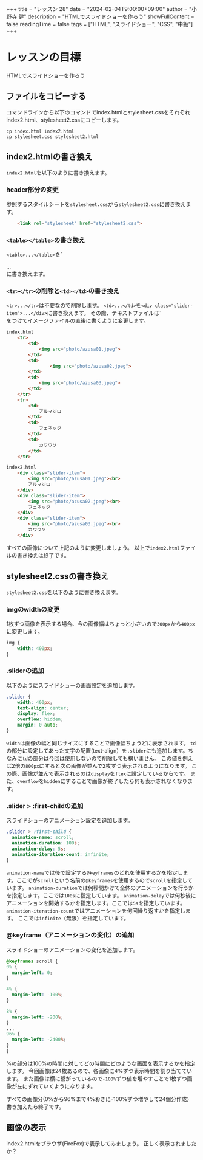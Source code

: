 +++
title = "レッスン 28"
date = "2024-02-04T9:00:00+09:00"
author = "小野寺 健"
description = "HTMLでスライドショーを作ろう" 
showFullContent = false
readingTime = false
tags = ["HTML", "スライドショー", "CSS", "中級"]
+++
# レッスンの目標
HTMLでスライドショーを作ろう
## ファイルをコピーする
コマンドラインから以下のコマンドでindex.htmlとstylesheet.cssをそれぞれindex2.html、stylesheet2.cssにコピーします。
```
cp index.html index2.html
cp stylesheet.css stylesheet2.html
```
## index2.htmlの書き換え
`index2.html`を以下のように書き換えます。
### header部分の変更
参照するスタイルシートを`stylesheet.css`から`stylesheet2.css`に書き換えます。
```html
	<link rel="stylesheet" href="stylesheet2.css">
```
### `<table></table>`の書き換え
`<table>...</table>`を`<div class="slider">...</div>に書き換えます。
### `<tr></tr>`の削除と`<td></td>`の書き換え
`<tr>...</tr>`は不要なので削除します。
`<td>...</td>`を`<div class="slider-item">...</div>`に書き換えます。
その際、テキストファイルは`<br>をつけてイメージファイルの直後に書くように変更します。
```html
index.html
	<tr>
		<td>
			<img src="photo/azusa01.jpeg">
		</td>
		<td>
				<img src="photo/azusa02.jpeg">
		</td>
		<td>
			<img src="photo/azusa03.jpeg">
		</td>
	</tr>
	<tr>
		<td>
			アルマジロ
		</td>
		<td>
			フェネック
		</td>
		<td>
			カワウソ
		</td>
	</tr>
```
```html
index2.html
	<div class="slider-item">
		<img src="photo/azusa01.jpeg"><br>
		アルマジロ
	</div>
	<div class="slider-item">
		<img src="photo/azusa02.jpeg"><br>
		フェネック
	</div>
	<div class="slider-item">
		<img src="photo/azusa03.jpeg"><br>
		カワウソ
	</div>
```
すべての画像について上記のように変更しましょう。
以上で`index2.html`ファイルの書き換えは終了です。
## stylesheet2.cssの書き換え
`stylesheet2.css`を以下のように書き換えます。
### imgのwidthの変更
1枚ずつ画像を表示する場合、今の画像幅はちょっと小さいので`300px`から`400px`に変更します。
```css
img {
	width: 400px;
}
```
### .sliderの追加
以下のようにスライドショーの画面設定を追加します。
```css
.slider {
	width: 400px;
	text-align: center;
	display: flex;
	overflow: hidden;
	margin: 0 auto;
}
```
`width`は画像の幅と同じサイズにすることで画像幅ちょうどに表示されます。
`td`の部分に設定してあった文字の配置(text-align）を`.slider`にも追加します。ちなみに`td`の部分は今回は使用しないので削除しても構いません。
この値を例えば2倍の`800px`にすると次の画像が並んで2枚ずつ表示されるようになります。
この際、画像が並んで表示されるのは`display`を`flex`に設定しているからです。
また、`overflow`を`hidden`にすることで画像が終了したら何も表示されなくなります。
### .slider > :first-childの追加
スライドショーのアニメーション設定を追加します。
```css
.slider > :first-child {
  animation-name: scroll;
  animation-duration: 100s;
  animation-delay: 5s;
  animation-iteration-count: infinite;
}
```
`animation-name`では後で設定する`@keyframes`のどれを使用するかを指定します。ここでが`scroll`という名前の`@keyframes`を使用するので`scroll`を指定しています。
`animation-duration`では何秒間かけて全体のアニメーションを行うかを指定します。ここでは`100s`に指定しています。
`animation-delay`では何秒後にアニメーションを開始するかを指定します。ここでは`5s`を指定しています。
`animation-iteration-count`ではアニメーションを何回繰り返すかを指定します。
ここでは`infinite`（無限）を指定しています。
### @keyframe（アニメーションの変化）の追加
スライドショーのアニメーションの変化を追加します。
```css
@keyframes scroll {
0% {
  margin-left: 0;
}

4% {
  margin-left: -100%;
}

8% {
  margin-left: -200%;
}
...
96% {
  margin-left: -2400%;
}
}
```
%の部分は100%の時間に対してどの時間にどのような画面を表示するかを指定します。
今回画像は24枚あるので、各画像に4%ずつ表示時間を割り当てています。
また画像は横に繋がっているので`-100%`ずつ値を増やすことで1枚ずつ画像が左にずれていくようになります。

すべての画像分(0%から96%まで4%おきに-100%ずつ増やして24個分作成）書き加えたら終了です。
## 画像の表示
index2.htmlをブラウザ(FireFox)で表示してみましょう。
正しく表示されましたか？
